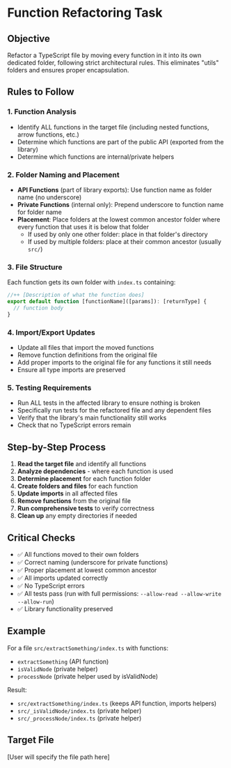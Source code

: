 # Function Refactoring Task

## Objective
Refactor a TypeScript file by moving every function in it into its own dedicated folder, following strict architectural rules. This eliminates "utils" folders and ensures proper encapsulation.

## Rules to Follow

### 1. Function Analysis
- Identify ALL functions in the target file (including nested functions, arrow functions, etc.)
- Determine which functions are part of the public API (exported from the library)
- Determine which functions are internal/private helpers

### 2. Folder Naming and Placement
- **API Functions** (part of library exports): Use function name as folder name (no underscore)
- **Private Functions** (internal only): Prepend underscore to function name for folder name
- **Placement**: Place folders at the lowest common ancestor folder where every function that uses it is below that folder
  - If used by only one other folder: place in that folder's directory
  - If used by multiple folders: place at their common ancestor (usually `src/`)

### 3. File Structure
Each function gets its own folder with `index.ts` containing:
```typescript
//++ [Description of what the function does]
export default function [functionName]([params]): [returnType] {
  // function body
}
```

### 4. Import/Export Updates
- Update all files that import the moved functions
- Remove function definitions from the original file
- Add proper imports to the original file for any functions it still needs
- Ensure all type imports are preserved

### 5. Testing Requirements
- Run ALL tests in the affected library to ensure nothing is broken
- Specifically run tests for the refactored file and any dependent files
- Verify that the library's main functionality still works
- Check that no TypeScript errors remain

## Step-by-Step Process

1. **Read the target file** and identify all functions
2. **Analyze dependencies** - where each function is used
3. **Determine placement** for each function folder
4. **Create folders and files** for each function
5. **Update imports** in all affected files
6. **Remove functions** from the original file
7. **Run comprehensive tests** to verify correctness
8. **Clean up** any empty directories if needed

## Critical Checks
- ✅ All functions moved to their own folders
- ✅ Correct naming (underscore for private functions)
- ✅ Proper placement at lowest common ancestor
- ✅ All imports updated correctly
- ✅ No TypeScript errors
- ✅ All tests pass (run with full permissions: `--allow-read --allow-write --allow-run`)
- ✅ Library functionality preserved

## Example
For a file `src/extractSomething/index.ts` with functions:
- `extractSomething` (API function)
- `isValidNode` (private helper)
- `processNode` (private helper used by isValidNode)

Result:
- `src/extractSomething/index.ts` (keeps API function, imports helpers)
- `src/_isValidNode/index.ts` (private helper)
- `src/_processNode/index.ts` (private helper)

## Target File
[User will specify the file path here]
